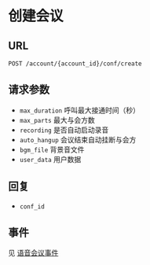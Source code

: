 # 创建会议

## URL

```
POST /account/{account_id}/conf/create
```

## 请求参数

- `max_duration` 呼叫最大接通时间（秒）
- `max_parts` 最大与会方数
- `recording` 是否自动启动录音
- `auto_hangup` 会议结束自动挂断与会方
- `bgm_file` 背景音文件
- `user_data` 用户数据

## 回复

- `conf_id`

## 事件

见 [语音会议事件](../env/conf/index.md)
